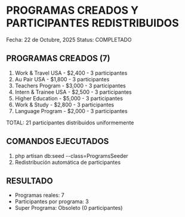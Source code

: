 # PROGRAMAS CREADOS Y PARTICIPANTES REDISTRIBUIDOS

Fecha: 22 de Octubre, 2025
Status: COMPLETADO

## PROGRAMAS CREADOS (7)

1. Work & Travel USA - $2,400 - 3 participantes
2. Au Pair USA - $1,800 - 3 participantes  
3. Teachers Program - $3,000 - 3 participantes
4. Intern & Trainee USA - $2,500 - 3 participantes
5. Higher Education - $5,000 - 3 participantes
6. Work & Study - $2,800 - 3 participantes
7. Language Program - $2,000 - 3 participantes

TOTAL: 21 participantes distribuidos uniformemente

## COMANDOS EJECUTADOS

1. php artisan db:seed --class=ProgramsSeeder
2. Redistribución automática de participantes

## RESULTADO

- Programas reales: 7
- Participantes por programa: 3
- Super Programa: Obsoleto (0 participantes)
